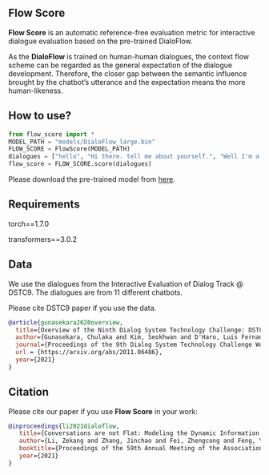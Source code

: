 ## Flow Score

**Flow Score** is an automatic reference-free evaluation metric for interactive dialogue evaluation based on the pre-trained DialoFlow.

As the **DialoFlow** is trained on human-human dialogues, the context flow scheme can be regarded as the general expectation of the dialogue development. Therefore, the closer gap between the semantic influence brought by the chatbot’s utterance and the expectation means the more human-likeness. 

## How to use?

```python
from flow_score import *
MODEL_PATH = "models/DialoFlow_large.bin"
FLOW_SCORE = FlowScore(MODEL_PATH)
dialogues = ["hello", "Hi there. tell me about yourself.", "Well I'm a college student who loves learning about the world around me!"]
flow_score = FLOW_SCORE.score(dialogues)
```

Please download the pre-trained model from [here](https://drive.google.com/file/d/19-v96TMevn22h54POJUHkYsSLTOrYHcr/view?usp=sharing).

## Requirements

torch==1.7.0

transformers==3.0.2

## Data

We use the dialogues from the Interactive Evaluation of Dialog Track @ DSTC9. The dialogues are from 11 different chatbots. 

Please cite DSTC9 paper if you use the data. 



```bibtex
@article{gunasekara2020overview,
  title={Overview of the Ninth Dialog System Technology Challenge: DSTC9},
  author={Gunasekara, Chulaka and Kim, Seokhwan and D'Haro, Luis Fernando and Rastogi, Abhinav and Chen, Yun-Nung and Eric, Mihail and Hedayatnia, Behnam and Gopalakrishnan, Karthik and Liu, Yang and Huang, Chao-Wei and others},
  journal={Proceedings of the 9th Dialog System Technology Challenge Workshop in AAAI2021},
  url = {https://arxiv.org/abs/2011.06486},
  year={2021}
}
```



## Citation

Please cite our paper if you use **Flow Score** in your work:

```bibtex
@inproceedings{li2021dialoflow,
   title={Conversations are not Flat: Modeling the Dynamic Information Flow across Dialogue Utterances},
   author={Li, Zekang and Zhang, Jinchao and Fei, Zhengcong and Feng, Yang and Zhou, Jie},
   booktitle={Proceedings of the 59th Annual Meeting of the Association for Computational Linguistics},
   year={2021}
}
```

